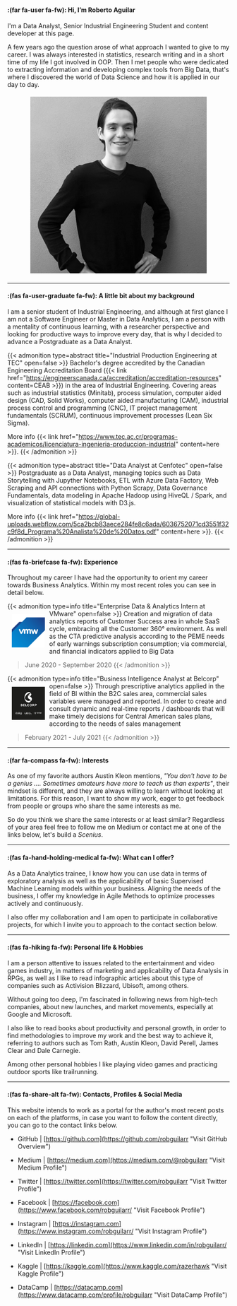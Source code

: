 # 


#### :(far fa-user fa-fw): Hi, I’m Roberto Aguilar

I'm a Data Analyst, Senior Industrial Engineering Student and content developer at this page.

A few years ago the question arose of what approach I wanted to give to my career. I was always interested in statistics, research writing and in a short time of my life I got involved in OOP. Then I met people who were dedicated to extracting information and developing complex tools from Big Data, that's where I discovered the world of Data Science and how it is applied in our day to day.

<p align="center">
 <img width="400" height="400" src="images/profile_pic_about.jpg?format=webpage" hspace="5" vspace="5">
</p>

---

#### :(fas fa-user-graduate fa-fw): A little bit about my background

I am a senior student of Industrial Engineering, and although at first glance I am not a Software Engineer or Master in Data Analytics, I am a person with a mentality of continuous learning, with a researcher perspective and looking for productive ways to improve every day, that is why I decided to advance a Postgraduate as a Data Analyst.

{{< admonition type=abstract title="Industrial Production Engineering at TEC" open=false >}}
Bachelor's degree accredited by the Canadian Engineering Accreditation Board ({{< link href="https://engineerscanada.ca/accreditation/accreditation-resources" content=CEAB >}}) in the area of Industrial Engineering. Covering areas such as industrial statistics (Minitab), process simulation, computer aided design (CAD, Solid Works), computer aided manufacturing (CAM), industrial process control and programming (CNC), IT project management fundamentals (SCRUM), continuous improvement processes (Lean Six Sigma).

More info {{< link href="https://www.tec.ac.cr/programas-academicos/licenciatura-ingenieria-produccion-industrial" content=here >}}.
{{< /admonition >}}

{{< admonition type=abstract title="Data Analyst at Cenfotec" open=false >}}
Postgraduate as a Data Analyst, managing topics such as Data Storytelling with Jupyther Notebooks, ETL with Azure Data Factory, Web Scraping and API connections with Python Scrapy, Data Governance Fundamentals, data modeling in Apache Hadoop using HiveQL / Spark, and visualization of statistical models with D3.js.

More info {{< link href="https://global-uploads.webflow.com/5ca2bcb83aece284fe8c6ada/6036752071cd3551f32c9f8d_Programa%20Analista%20de%20Datos.pdf" content=here >}}.
{{< /admonition >}}

---

#### :(fas fa-briefcase fa-fw): Experience

Throughout my career I have had the opportunity to orient my career towards Business Analytics. Within my most recent roles you can see in detail below.

{{< admonition type=info title="Enterprise Data & Analytics Intern at VMware" open=false >}}
<img width="75" height="75" src="images/vm_logo.png" align="left" hspace="10" vspace="10"> Creation and migration of data analytics reports of Customer Success area in whole SaaS cycle, embracing all the Customer 360° environment. As well as the CTA predictive analysis according to the PEME needs of early warnings subscription consumption; via commercial, and financial indicators applied to Big Data

> June 2020 - September 2020
> {{< /admonition >}}

{{< admonition type=info title="Business Intelligence Analyst at Belcorp" open=false >}}
<img width="75" height="75" src="images/bel_logo.jpg" align="left" hspace="10" vspace="10"> Through prescriptive analytics applied in the field of BI within the B2C sales area, commercial sales variables were managed and reported. In order to create and consult dynamic and real-time reports / dashboards that will make timely decisions for Central American sales plans, according to the needs of sales management

> February 2021 - July 2021
> {{< /admonition >}}

---

#### :(far fa-compass fa-fw): Interests

As one of my favorite authors Austin Kleon mentions, _*"You don't have to be a genius .... Sometimes amateurs have more to teach us than experts"*_, their mindset is different, and they are always willing to learn without looking at limitations. For this reason, I want to show my work, eager to get feedback from people or groups who share the same interests as me.

So do you think we share the same interests or at least similar? Regardless of your area feel free to follow me on Medium or contact me at one of the links below, let's build a <i>Scenius</i>.

---

#### :(fas fa-hand-holding-medical fa-fw): What can I offer?

As a Data Analytics trainee, I know how you can use data in terms of exploratory analysis as well as the applicability of basic Supervised Machine Learning models within your business.
Aligning the needs of the business, I offer my knowledge in Agile Methods to optimize processes actively and continuously.

I also offer my collaboration and I am open to participate in collaborative projects, for which I invite you to approach to the contact section below.

---

#### :(fas fa-hiking fa-fw): Personal life & Hobbies

I am a person attentive to issues related to the entertainment and video games industry, in matters of marketing and applicability of Data Analysis in RPGs, as well as I like to read infographic articles about this type of companies such as Activision Blizzard, Ubisoft, among others.

Without going too deep, I'm fascinated in following news from high-tech companies, about new launches, and market movements, especially at Google and Microsoft.

I also like to read books about productivity and personal growth, in order to find methodologies to improve my work and the best way to achieve it, referring to authors such as Tom Rath, Austin Kleon, David Perell, James Clear and Dale Carnegie.

Among other personal hobbies I like playing video games and practicing outdoor sports like trailrunning.

---

#### :(fas fa-share-alt fa-fw): Contacts, Profiles & Social Media

This website intends to work as a portal for the author's most recent posts on each of the platforms, in case you want to follow the content directly, you can go to the contact links below.

- GitHub | [https://github.com](https://github.com/robguilarr "Visit GitHub Overview")

- Medium | [https://medium.com](https://medium.com/@robguilarr "Visit Medium Profile")

- Twitter | [https://twitter.com](https://twitter.com/robguilarr "Visit Twitter Profile")

- Facebook | [https://facebook.com](https://www.facebook.com/robguilarr/ "Visit Facebook Profile")

- Instagram | [https://instagram.com](https://www.instagram.com/robguilarr/ "Visit Instagram Profile")

- LinkedIn | [https://linkedin.com](https://www.linkedin.com/in/robguilarr/ "Visit LinkedIn Profile")

- Kaggle | [https://kaggle.com](https://www.kaggle.com/razerhawk "Visit Kaggle Profile")

- DataCamp | [https://datacamp.com](https://www.datacamp.com/profile/robguilarr "Visit DataCamp Profile")

